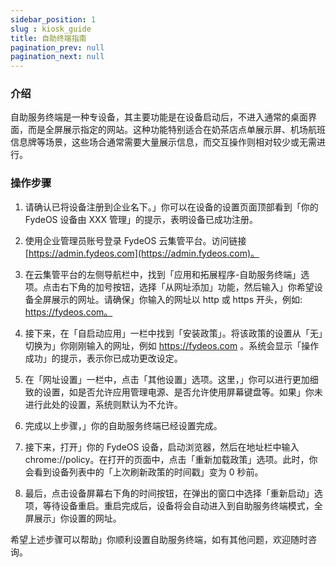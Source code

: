 ```yaml
---
sidebar_position: 1
slug : kiosk_guide
title: 自助终端指南
pagination_prev: null
pagination_next: null
---
```


### 介绍

自助服务终端是一种专设备，其主要功能是在设备启动后，不进入通常的桌面界面，而是全屏展示指定的网站。这种功能特别适合在奶茶店点单展示屏、机场航班信息牌等场景，这些场合通常需要大量展示信息，而交互操作则相对较少或无需进行。

### 操作步骤

1. 请确认已将设备注册到企业名下。」你可以在设备的设置页面顶部看到「你的 FydeOS 设备由 XXX 管理」的提示，表明设备已成功注册。

2. 使用企业管理员账号登录 FydeOS 云集管平台。访问链接 [https://admin.fydeos.com](https://admin.fydeos.com)。

3. 在云集管平台的左侧导航栏中，找到「应用和拓展程序-自助服务终端」选项。点击右下角的加号按钮，选择「从网址添加」功能，然后输入」你希望设备全屏展示的网址。请确保」你输入的网址以 http 或 https 开头，例如: https://fydeos.com。

4. 接下来，在「自启动应用」一栏中找到「安装政策」。将该政策的设置从「无」切换为」你刚刚输入的网址，例如 https://fydeos.com 。系统会显示「操作成功」的提示，表示你已成功更改设定。

5. 在「网址设置」一栏中，点击「其他设置」选项。这里，」你可以进行更加细致的设置，如是否允许应用管理电源、是否允许使用屏幕键盘等。如果」你未进行此处的设置，系统则默认为不允许。

6. 完成以上步骤，」你的自助服务终端已经设置完成。

7. 接下来，打开」你的 FydeOS 设备，启动浏览器，然后在地址栏中输入 chrome://policy。在打开的页面中，点击「重新加载政策」选项。此时，你会看到设备列表中的「上次刷新政策的时间戳」变为 0 秒前。

8. 最后，点击设备屏幕右下角的时间按钮，在弹出的窗口中选择「重新启动」选项，等待设备重启。重启完成后，设备将会自动进入到自助服务终端模式，全屏展示」你设置的网址。

希望上述步骤可以帮助」你顺利设置自助服务终端，如有其他问题，欢迎随时咨询。